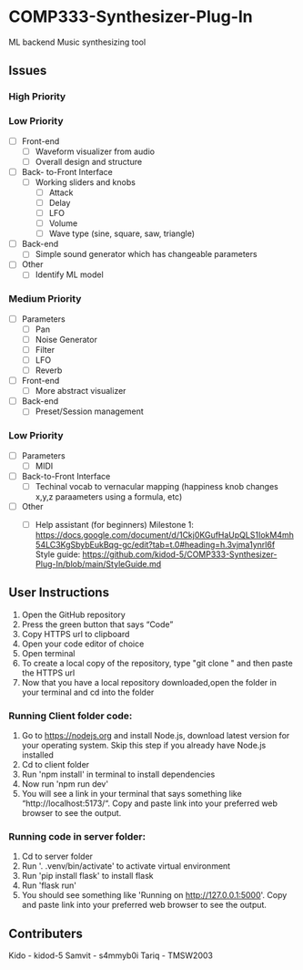 # COMP333-Synthesizer-Plug-In
ML backend Music synthesizing tool 

## Issues

### High Priority

### Low Priority

- [ ] Front-end
  - [ ] Waveform visualizer from audio
  - [ ] Overall design and structure
- [ ] Back- to-Front Interface
  - [ ] Working sliders and knobs
    - [ ] Attack
    - [ ] Delay
    - [ ] LFO
    - [ ] Volume
    - [ ] Wave type (sine, square, saw, triangle)
- [ ] Back-end
  - [ ] Simple sound generator which has changeable parameters
- [ ] Other
  - [ ] Identify ML model

### Medium Priority

- [ ] Parameters
  - [ ] Pan
  - [ ] Noise Generator
  - [ ] Filter
  - [ ] LFO
  - [ ] Reverb
- [ ] Front-end
  - [ ] More abstract visualizer
- [ ] Back-end
  - [ ] Preset/Session management

### Low Priority
- [ ] Parameters
  - [ ] MIDI
- [ ] Back-to-Front Interface
  - [ ] Techinal vocab to vernacular mapping (happiness knob changes x,y,z paraameters using a formula, etc)
- [ ] Other
  - [ ] Help assistant (for beginners)
Milestone 1: https://docs.google.com/document/d/1Ckj0KGufHaUpQLS1IokM4mh54LC3KgSbybEukBqg-gc/edit?tab=t.0#heading=h.3vjma1ynrl6f
Style guide: https://github.com/kidod-5/COMP333-Synthesizer-Plug-In/blob/main/StyleGuide.md


## User Instructions

1. Open the GitHub repository
2. Press the green button that says “Code”
3. Copy HTTPS url to clipboard
4. Open your code editor of choice
5. Open terminal
6. To create a local copy of the repository, type "git clone " and then paste the HTTPS url
7. Now that you have a local repository downloaded,open the folder in your terminal and cd into the folder
 
### Running Client folder code:

1. Go to https://nodejs.org and install Node.js, download latest version for your operating system. Skip this step if you already have Node.js installed 
2. Cd to client folder
3. Run 'npm install' in terminal to install dependencies 
4. Now run 'npm run dev'
5. You will see a link in your terminal that says something like “http://localhost:5173/“. Copy and paste link into your preferred web browser to see the output.

### Running code in server folder:

1. Cd to server folder
2. Run '. .venv/bin/activate' to activate virtual environment
3. Run 'pip install flask' to install flask
4. Run 'flask run'
5. You should see something like 'Running on http://127.0.0.1:5000'. Copy and paste link into your preferred web browser to see the output.




## Contributers
Kido - kidod-5
Samvit - s4mmyb0i
Tariq - TMSW2003


